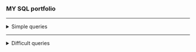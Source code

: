 ### MY SQL portfolio
---
  <details>
<summary>Simple queries</summary>
<br>
  
## **1. Remove String Spaces**
  
  Task.
  
  Remove the spaces from the string, then return the resultant string.
  You are given a table 'nospace' with column 'x', return a table with column 'x' and your result in a column named 'res'.
  
  <details>
<summary>Solution</summary>
<br>

```sql
  SELECT x, REPLACE(x, ' ', '') AS res 
  FROM nospace;
```
  </details>
  
## **2. Century From Year**
  
  Task.
  
  Given a year, return the century it is in.

Examples:
```
1705 --> 18
  
1900 --> 19
  
1601 --> 17
  
2000 --> 20
``` 

In SQL, you will be given a table years with a column yr for the year. Return a table with a column century.
  
  <details>
<summary>Solution</summary>
<br>
    
```sql
  SELECT (yr + 99) / 100 as century
  FROM years;
```
  </details>
  
  <details>
<summary>Alternative solution</summary>
<br>
  
```sql
  SELECT 
    CASE
      WHEN yr%100 = 0 THEN yr/100
      WHEN yr%100 > 0 THEN yr/100+1
    END AS century
  FROM years;
```
  </details>

  <details>
<summary>Alternative solution</summary>
<br>
  
```sql
  SELECT EXTRACT(CENTURY FROM TO_DATE(yr::text, 'YYYY')) AS century
  FROM years;
```
  </details>
  
  ## **3. Returning Strings**
  
  Task.
  You are given a table person with a column name. Return a table with a column greeting that contains Hello, <name> how are you doing today?.

Example:

```
name = "John" -> greeting = "Hello, John how are you doing today?"
```

  <details>
<summary>Solution</summary>
<br>
  
```sql
  SELECT 'Hello, ' || name || ' how are you doing today?' AS greeting FROM person;
```
</details>
  
  <details>
<summary>Alternative solution</summary>
<br>
  
```sql
  UPDATE person SET name = CONCAT('Hello, ', name, ' how are you doing today?');
  SELECT name AS greeting FROM person;
```
</details>
    
  ## **4. Is n Divisible by x and y?**
  
  Task.
  You will be given a table with columns n, x, and y. Your task is to check if n is divisible by the two numbers x and y. All inputs are positive, non-zero digits.

  <details>
<summary>Solution</summary>
<br>
  
```sql
  SELECT id,
    CASE
      WHEN n%x=0 AND n%y=0
      THEN true
      ELSE false
    END AS res
  FROM kata;
```
</details>
     
  ## **5. Expressions Matter**
  
  Task.
  Given three integers a, b, c where 1  ≤  a,  b,  c  ≤  10, return the largest number obtained after inserting the following operators and brackets in any order: +, *, (). You can use the same operator more than once, and it is not necessary to use all the operators and brackets. However, you must use a, b, and c only once, and you may not swap their order.

Example:

```
Given a = 1, b = 2, c = 3:
1 * (2 + 3) = 5
1 * 2 * 3 = 6
1 + 2 * 3 = 7
(1 + 2) * 3 = 9
So the maximum value that you can obtain is 9.
```
  <details>
<summary>Solution</summary>
<br>
  
```sql
  SELECT GREATEST(a * b * c, a + b + c, a * (b + c), (a + b) * c)
    AS res
  FROM expression_matter;
```
</details>
    
## **6.Count Odd Numbers below n**

Task.
Given a number n, return the number of positive odd numbers below n.

Examples (Input -> Output):
```
7  -> 3 (because odd numbers below 7 are [1, 3, 5])
15 -> 7 (because odd numbers below 15 are [1, 3, 5, 7, 9, 11, 13])
```

  <details>
<summary>Solution</summary>
<br>

```sql
  SELECT n, n/2 AS res FROM oddcount;
```
</details>
    
## **7.  Sum of odd numbers**

Task.
Given the triangle of consecutive odd numbers:
```

             1
          3     5
       7     9    11
   13    15    17    19
21    23    25    27    29
...
```
Calculate the row sums of this triangle from the row index (starting at index 1). The table nums contains the integer n (the input row index).

Examples:
```
n = 1 -> res = 1
n = 2 -> res = 8 (because 3 + 5 = 8)
n = 3 -> res = 27 (because 7 + 9 + 11 = 27)
```

  <details>
<summary>Solution</summary>
<br>

```sql
  SELECT n * n * n AS res
  FROM nums;
```
</details>
    
## **8. Fake Binary**

Task.
Given a string of digits, you should replace any digit below 5 with '0' and any digit 5 and above with '1'. Return the resulting string.
Note: input will never be an empty string

  <details>
<summary>Solution</summary>
<br>

```sql
  SELECT x,
  regexp_replace(regexp_replace(x, '[0-4]', '0', 'g'), '[5-9]', '1', 'g') AS res
  FROM fakebin;
```
</details>
    
## **9. Convert to Hexadecimal**

Task.
Turn the numeric columns (arms, legs) into equivalent hexadecimal values.

monsters table schema:
```
- id
- name
- legs
- arms
- characteristics
```

  <details>
<summary>Solution</summary>
<br>

```sql
  SELECT to_hex(legs) AS legs, 
          to_hex(arms) AS arms 
  FROM monsters;
```
</details>
    
## **10. Rounding Decimals**

Task.
Given the following table 'decimals':
```
- id
- number1
- number2
```
Return a table with two columns (number1, number2), the value in number1 should be rounded down and the value in number2 should be rounded up.

  <details>
<summary>Solution</summary>
<br>

```sql
  SELECT floor(number1) AS number1, 
         ceiling(number2) AS number2 
  FROM decimals
```
</details>

</details>

  ---
<details>
<summary>Difficult queries</summary>
<br>
  
## **1.**
**Задание.**
	
Для книг, которые уже есть на складе (в таблице book), но по другой цене, чем в поставке (supply),  необходимо в таблице book увеличить количество на значение, указанное в поставке,  и пересчитать цену. А в таблице  supply обнулить количество этих книг. Формула для пересчета цены:
$$ a=b+c, $$ где \\( a=0 \\)
$$ price=(p_1*k_1+p_2*k_2)\(k_1+k_2), $$

где  \\(p1, p2 - цена книги в таблицах book и supply;
	
     k1, k2 - количество книг в таблицах book и supply.\\)
  
  <details>
<summary>Структура и наполнение таблиц</summary>
<br>
  
  Таблица book
  
| book_id | title                 | author_id | genre_id | price  | amount |
|---------|-----------------------|-----------|----------|--------|--------|
| 1       | Мастер и Маргарита    | 1         | 1        | 670.99 | 3      |
| 2       | Белая гвардия         | 1         | 1        | 540.50 | 5      |
| 3       | Идиот                 | 2         | 1        | 460.00 | 10     |
| 4       | Братья Карамазовы     | 2         | 1        | 799.01 | 3      |
| 5       | Игрок                 | 2         | 1        | 480.50 | 10     |
| 6       | Стихотворения и поэмы | 3         | 2        | 650.00 | 15     |
| 7       | Черный человек        | 3         | 2        | 570.20 | 6      |
| 8       | Лирика                | 4         | 2        | 518.99 | 2      |


  Таблица supply
  

| supply_id | title                 | author           | price  | amount |
|-----------|-----------------------|------------------|--------|--------|
| 1         | Доктор Живаго         | Пастернак Б.Л.   | 380.80 | 4      |
| 2         | Черный человек        | Есенин С.А.      | 570.20 | 6      |
| 3         | Белая гвардия         | Булгаков М.А.    | 540.50 | 7      |
| 4         | Идиот                 | Достоевский Ф.М. | 360.80 | 3      |
| 5         | Стихотворения и поэмы | Лермонтов М.Ю.   | 255.90 | 4      |
| 6         | Остров сокровищ       | Стивенсон Р.Л.   | 599.99 | 5      |


  Таблица author                         
  
			
| author_id | name_author      |				
|-----------|------------------|			
| 1         | Булгаков М.А.    |				
| 2         | Достоевский Ф.М. |				
| 3         | Есенин С.А.      |				
| 4         | Пастернак Б.Л.   |				
| 5         | Лермонтов М.Ю.   |							

  Таблица genre
	  
| genre_id | name_genre  |
|----------|-------------|
| 1        | Роман       |
| 2        | Поэзия      |
| 3        | Приключения |	  
    
  </details>
  
  <details>
<summary>Solution</summary>
<br>

```sql
	UPDATE book b
        	INNER JOIN author a USING(author_id)
        	INNER JOIN supply s ON b.title=s.title 
                                AND a.name_author=s.author
	SET b.amount=b.amount + s.amount,
    	b.price=(b.price*b.amount + s.price*s.amount)/(b.amount+s.amount),
   	s.amount=0
	WHERE b.price <> s.price;
```  
  </details>
	
  </details>

